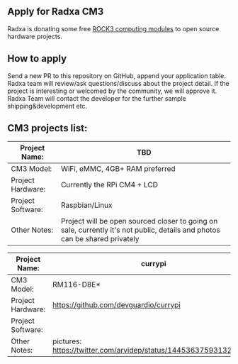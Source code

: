 ## Apply for Radxa CM3

Radxa is donating some free [ROCK3 computing modules](https://wiki.radxa.com/Rock3/CM3) to open source hardware projects.



## How to apply

Send a new PR to this repository on GitHub, append your application table. Radxa team will review/ask questions/discuss about the project detail. If the project is interesting or welcomed by the community, we will approve it. Radxa Team will contact the developer for the further sample shipping&development etc.



## CM3 projects list:

| Project Name:     | TBD     |
| ----------------- | ---- |
| CM3 Model:        | WiFi, eMMC, 4GB+ RAM preferred     |
| Project Hardware: | Currently the RPi CM4 + LCD    |
| Project Software: | Raspbian/Linux     |
| Other Notes:      | Project will be open sourced closer to going on sale, currently it's not public, details and photos can be shared privately     |


| Project Name:     | currypi                               |
| ----------------- | ----                                  |
| CM3 Model:        | RM116-D8E\*                           |
| Project Hardware: | https://github.com/devguardio/currypi |
| Project Software: | |
| Other Notes:      | pictures: https://twitter.com/arvidep/status/1445363759313297412 |

